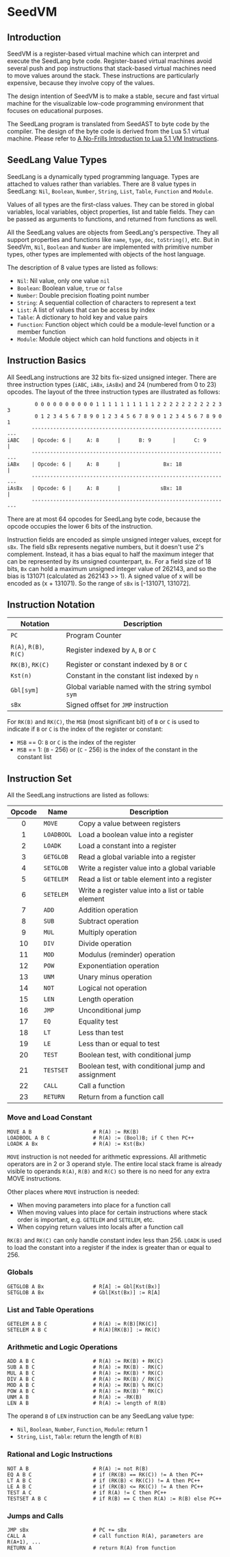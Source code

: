 # SeedVM

## Introduction

SeedVM is a register-based virtual machine which can interpret and execute the
SeedLang byte code. Register-based virtual machines avoid several push and pop
instructions that stack-based virtual machines need to move values around the
stack. These instructions are particularly expensive, because they involve copy
of the values.

The design intention of SeedVM is to make a stable, secure and fast virtual
machine for the visualizable low-code programming environment that focuses on
educational purposes.

The SeedLang program is translated from SeedAST to byte code by the compiler.
The design of the byte code is derived from the Lua 5.1 virtual machine. Please
refer to [A No-Frills Introduction to Lua 5.1 VM
Instructions](http:#underpop.free.fr/l/lua/docs/a-no-frills-introduction-to-lua-5.1-vm-instructions.pdf).

## SeedLang Value Types

SeedLang is a dynamically typed programming language. Types are attached to
values rather than variables. There are 8 value types in SeedLang: `Nil`,
`Boolean`, `Number`, `String`, `List`, `Table`, `Function` and `Module`.

Values of all types are the first-class values. They can be stored in global
variables, local variables, object properties, list and table fields. They can
be passed as arguments to functions, and returned from functions as well.

All the SeedLang values are objects from SeedLang's perspective. They all
support properties and functions like `name`, `type`, `doc`, `toString()`, etc.
But in SeedVm, `Nil`, `Boolean` and `Number` are implemented with primitive
number types, other types are implemented with objects of the host language.

The description of 8 value types are listed as follows:

- `Nil`: Nil value, only one value `nil`
- `Boolean`: Boolean value, `true` or `false`
- `Number`: Double precision floating point number
- `String`: A sequential collection of characters to represent a text
- `List`: A list of values that can be access by index
- `Table`: A dictionary to hold key and value pairs
- `Function`: Function object which could be a module-level function or a member
  function
- `Module`: Module object which can hold functions and objects in it

## Instruction Basics

All SeedLang instructions are 32 bits fix-sized unsigned integer. There are
three instruction types (`iABC`, `iABx`, `iAsBx`) and 24 (numbered from 0 to 23)
opcodes. The layout of the three instruction types are illustrated as follows:

```text
         0 0 0 0 0 0 0 0 0 0 1 1 1 1 1 1 1 1 1 1 2 2 2 2 2 2 2 2 2 2 3 3
         0 1 2 3 4 5 6 7 8 9 0 1 2 3 4 5 6 7 8 9 0 1 2 3 4 5 6 7 8 9 0 1
        -----------------------------------------------------------------
iABC    | Opcode: 6 |     A: 8      |      B: 9       |      C: 9       |
        -----------------------------------------------------------------
iABx    | Opcode: 6 |     A: 8      |              Bx: 18               |
        -----------------------------------------------------------------
iAsBx   | Opcode: 6 |     A: 8      |             sBx: 18               |
        -----------------------------------------------------------------
```

There are at most 64 opcodes for SeedLang byte code, because the opcode occupies
the lower 6 bits of the instruction.

Instruction fields are encoded as simple unsigned integer values, except for
`sBx`. The field sBx represents negative numbers, but it doesn't use 2's
complement. Instead, it has a bias equal to half the maximum integer that can be
represented by its unsigned counterpart, `Bx`. For a field size of 18 bits, `Bx`
can hold a maximum unsigned integer value of 262143, and so the bias is 131071
(calculated as 262143 >> 1). A signed value of x will be encoded as (x +
131071). So the range of `sBx` is [-131071, 131072].

## Instruction Notation

| Notation               | Description                                        |
| ---------------------- | -------------------------------------------------- |
| `PC`                   | Program Counter                                    |
| `R(A)`, `R(B)`, `R(C)` | Register indexed by `A`, `B` or `C`                |
| `RK(B)`, `RK(C)`       | Register or constant indexed by `B` or `C`         |
| `Kst(n)`               | Constant in the constant list indexed by `n`       |
| `Gbl[sym]`             | Global variable named with the string symbol `sym` |
| `sBx`                  | Signed offset for `JMP` instruction                |

For `RK(B)` and `RK(C)`, the `MSB` (most significant bit) of `B` or `C` is used to
indicate if `B` or `C` is the index of the register or constant:

- `MSB` == 0: `B` or `C` is the index of the register
- `MSB` == 1: (`B` - 256) or (`C` - 256) is the index of the constant in the
  constant list

## Instruction Set

All the SeedLang instructions are listed as follows:

| Opcode | Name       | Description                                         |
| :----: | ---------- | --------------------------------------------------- |
|   0    | `MOVE`     | Copy a value between registers                      |
|   1    | `LOADBOOL` | Load a boolean value into a register                |
|   2    | `LOADK`    | Load a constant into a register                     |
|   3    | `GETGLOB`  | Read a global variable into a register              |
|   4    | `SETGLOB`  | Write a register value into a global variable       |
|   5    | `GETELEM`  | Read a list or table element into a register        |
|   6    | `SETELEM`  | Write a register value into a list or table element |
|   7    | `ADD`      | Addition operation                                  |
|   8    | `SUB`      | Subtract operation                                  |
|   9    | `MUL`      | Multiply operation                                  |
|   10   | `DIV`      | Divide operation                                    |
|   11   | `MOD`      | Modulus (reminder) operation                        |
|   12   | `POW`      | Exponentiation operation                            |
|   13   | `UNM`      | Unary minus operation                               |
|   14   | `NOT`      | Logical not operation                               |
|   15   | `LEN`      | Length operation                                    |
|   16   | `JMP`      | Unconditional jump                                  |
|   17   | `EQ`       | Equality test                                       |
|   18   | `LT`       | Less than test                                      |
|   19   | `LE`       | Less than or equal to test                          |
|   20   | `TEST`     | Boolean test, with conditional jump                 |
|   21   | `TESTSET`  | Boolean test, with conditional jump and assignment  |
|   22   | `CALL`     | Call a function                                     |
|   23   | `RETURN`   | Return from a function call                         |

### Move and Load Constant

```shell
MOVE A B                    # R(A) := RK(B)
LOADBOOL A B C              # R(A) := (Bool)B; if C then PC++
LOADK A Bx                  # R(A) := Kst(Bx)
```

`MOVE` instruction is not needed for arithmetic expressions. All arithmetic
operators are in 2 or 3 operand style. The entire local stack frame is already
visible to operands `R(A)`, `R(B)` and `R(C)` so there is no need for any extra
MOVE instructions.

Other places where `MOVE` instruction is needed:

- When moving parameters into place for a function call
- When moving values into place for certain instructions where stack order is
  important, e.g. `GETELEM` and `SETELEM`, etc.
- When copying return values into locals after a function call

`RK(B)` and `RK(C)` can only handle constant index less than 256. `LOADK` is
used to load the constant into a register if the index is greater than or equal
to 256.

### Globals

```shell
GETGLOB A Bx                # R[A] := Gbl[Kst(Bx)]
SETGLOB A Bx                # Gbl[Kst(Bx)] := R[A]
```

### List and Table Operations

```shell
GETELEM A B C               # R(A) := R(B)[RK(C)]
SETELEM A B C               # R(A)[RK(B)] := RK(C)
```

### Arithmetic and Logic Operations

```shell
ADD A B C                   # R(A) := RK(B) + RK(C)
SUB A B C                   # R(A) := RK(B) - RK(C)
MUL A B C                   # R(A) := RK(B) * RK(C)
DIV A B C                   # R(A) := RK(B) / RK(C)
MOD A B C                   # R(A) := RK(B) % RK(C)
POW A B C                   # R(A) := RK(B) ^ RK(C)
UNM A B                     # R(A) := -RK(B)
LEN A B                     # R(A) := length of R(B)
```

The operand `B` of `LEN` instruction can be any SeedLang value type:

- `Nil`, `Boolean`, `Number`, `Function`, `Module`: return 1
- `String`, `List`, `Table`: return the length of `R(B)`

### Rational and Logic Instructions

```shell
NOT A B                     # R(A) := not R(B)
EQ A B C                    # if (RK(B) == RK(C)) != A then PC++
LT A B C                    # if (RK(B) < RK(C)) != A then PC++
LE A B C                    # if (RK(B) <= RK(C)) != A then PC++
TEST A C                    # if R(A) != C then PC++
TESTSET A B C               # if R(B) == C then R(A) := R(B) else PC++
```

### Jumps and Calls

```shell
JMP sBx                     # PC += sBx
CALL A                      # call function R(A), parameters are R(A+1), ...
RETURN A                    # return R(A) from function
```
